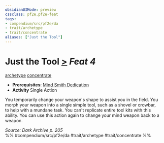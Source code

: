 ```yaml
---
obsidianUIMode: preview
cssclass: pf2e,pf2e-feat
tags:
- compendium/src/pf2e/da
- trait/archetype
- trait/concentrate
aliases: ["Just the Tool"]
---
```

# Just the Tool  [>](chapter-9-playing-the-game.md#Actions "Single Action") *Feat 4*  
[archetype](archetype.md "Archetype Feat Trait")  [concentrate](concentrate.md "Concentrate Action & Ability Trait")  

- **Prerequisites**: [Mind Smith Dedication](mind-smith-dedication-da.md)
- **Activity** Single Action

You temporarily change your weapon's shape to assist you in the field. You morph your weapon into a single simple tool, such as a shovel or crowbar, to help with a mundane task. You can't replicate entire tool kits with this ability. You can use this action again to change your mind weapon back to a weapon.

*Source: Dark Archive p. 205*  
%% #compendium/src/pf2e/da #trait/archetype #trait/concentrate %%